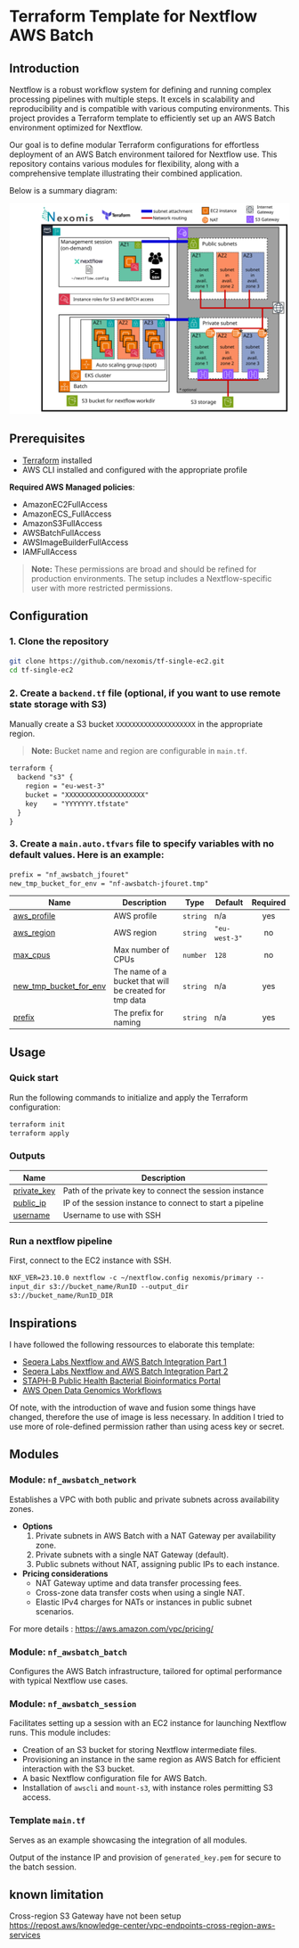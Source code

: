 # Terraform Template for Nextflow AWS Batch

## Introduction 

Nextflow is a robust workflow system for defining and running complex processing pipelines with multiple steps. It excels in scalability and reproducibility and is compatible with various computing environments. This project provides a Terraform template to efficiently set up an AWS Batch environment optimized for Nextflow.

Our goal is to define modular Terraform configurations for effortless deployment of an AWS Batch environment tailored for Nextflow use. This repository contains various modules for flexibility, along with a comprehensive template illustrating their combined application.

Below is a summary diagram:

![Alt text](./img/diagram.svg)

## Prerequisites

- [Terraform](https://www.terraform.io/downloads.html) installed
- AWS CLI installed and configured with the appropriate profile

**Required AWS Managed policies**:

- AmazonEC2FullAccess
- AmazonECS_FullAccess
- AmazonS3FullAccess
- AWSBatchFullAccess
- AWSImageBuilderFullAccess
- IAMFullAccess

> **Note:** These permissions are broad and should be refined for production environments. The setup includes a Nextflow-specific user with more restricted permissions.

## Configuration

### 1. **Clone the repository**

   ```sh
   git clone https://github.com/nexomis/tf-single-ec2.git
   cd tf-single-ec2
   ```

### 2. **Create a `backend.tf` file** (optional, if you want to use remote state storage with S3)

Manually create a S3 bucket `XXXXXXXXXXXXXXXXXXXX` in the appropriate region. 

> **Note:** Bucket name and region are configurable in `main.tf`.

   ```hcl
   terraform {
     backend "s3" {
       region = "eu-west-3"
       bucket = "XXXXXXXXXXXXXXXXXXXX"
       key    = "YYYYYYY.tfstate"
     }
   }
   ```

### 3. **Create a `main.auto.tfvars` file** to specify variables with no default values. Here is an example:

  ```hcl
  prefix = "nf_awsbatch_jfouret"
  new_tmp_bucket_for_env = "nf-awsbatch-jfouret.tmp"
  ```

| Name | Description | Type | Default | Required |
|------|-------------|------|---------|:--------:|
| <a name="input_aws_profile"></a> [aws\_profile](#input\_aws\_profile) | AWS profile | `string` | n/a | yes |
| <a name="input_aws_region"></a> [aws\_region](#input\_aws\_region) | AWS region | `string` | `"eu-west-3"` | no |
| <a name="input_max_cpus"></a> [max\_cpus](#input\_max\_cpus) | Max number of CPUs | `number` | `128` | no |
| <a name="input_new_tmp_bucket_for_env"></a> [new\_tmp\_bucket\_for\_env](#input\_new\_tmp\_bucket\_for\_env) | The name of a bucket that will be created for tmp data | `string` | n/a | yes |
| <a name="input_prefix"></a> [prefix](#input\_prefix) | The prefix for naming | `string` | n/a | yes |

## Usage

### Quick start

Run the following commands to initialize and apply the Terraform configuration:

```
terraform init
terraform apply
```

### Outputs

| Name | Description |
|------|-------------|
| <a name="output_private_key"></a> [private\_key](#output\_private\_key) | Path of the private key to connect the session instance |
| <a name="output_public_ip"></a> [public\_ip](#output\_public\_ip) | IP of the session instance to connect to start a pipeline |
| <a name="output_username"></a> [username](#output\_username) | Username to use with SSH |

### Run a nextflow pipeline

First, connect to the EC2 instance with SSH.

```
NXF_VER=23.10.0 nextflow -c ~/nextflow.config nexomis/primary --input_dir s3://bucket_name/RunID --output_dir s3://bucket_name/RunID_DIR

```

## Inspirations 

I have followed the following ressources to elaborate this template:

- [Seqera Labs Nextflow and AWS Batch Integration Part 1](https://seqera.io/blog/nextflow-and-aws-batch-inside-the-integration-part-1-of-3/)
- [Seqera Labs Nextflow and AWS Batch Integration Part 2](https://seqera.io/blog/nextflow-and-aws-batch-inside-the-integration-part-2-of-3/)
- [STAPH-B Public Health Bacterial Bioinformatics Portal](https://staphb.org/resources/2020-04-29-nextflow_batch.html)
- [AWS Open Data Genomics Workflows](https://docs.opendata.aws/genomics-workflows/orchestration/nextflow/nextflow-overview.html)

Of note, with the introduction of wave and fusion some things have changed, therefore the use of image is less necessary. In addition I tried to use more of role-defined permission rather than using acess key or secret.

## Modules

### Module: `nf_awsbatch_network`

Establishes a VPC with both public and private subnets across availability zones.

- **Options**
  1. Private subnets in AWS Batch with a NAT Gateway per availability zone.
  2. Private subnets with a single NAT Gateway (default).
  3. Public subnets without NAT, assigning public IPs to each instance.
- **Pricing considerations**
  - NAT Gateway uptime and data transfer processing fees.
  - Cross-zone data transfer costs when using a single NAT.
  - Elastic IPv4 charges for NATs or instances in public subnet scenarios.

For more details : https://aws.amazon.com/vpc/pricing/

### Module: `nf_awsbatch_batch`

Configures the AWS Batch infrastructure, tailored for optimal performance with typical Nextflow use cases.

### Module: `nf_awsbatch_session`

Facilitates setting up a session with an EC2 instance for launching Nextflow runs. This module includes:

- Creation of an S3 bucket for storing Nextflow intermediate files.
- Provisioning an instance in the same region as AWS Batch for efficient interaction with the S3 bucket.
- A basic Nextflow configuration file for AWS Batch.
- Installation of `awscli` and `mount-s3`, with instance roles permitting S3 access.

### Template `main.tf`

Serves as an example showcasing the integration of all modules.

Output of the instance IP and provision of `generated_key.pem` for secure to the batch session.

## known limitation

Cross-region S3 Gateway have not been setup https://repost.aws/knowledge-center/vpc-endpoints-cross-region-aws-services
